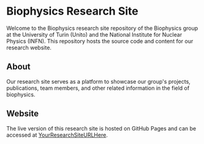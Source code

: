 # Biophysics Research Site

Welcome to the Biophysics research site repository of the Biophysics group at the University of Turin (Unito) and the National Institute for Nuclear Physics (INFN). This repository hosts the source code and content for our research website.

## About

Our research site serves as a platform to showcase our group's projects, publications, team members, and other related information in the field of biophysics.

## Website

The live version of this research site is hosted on GitHub Pages and can be accessed at [YourResearchSiteURLHere](https://yourresearchsiteurl.com).

